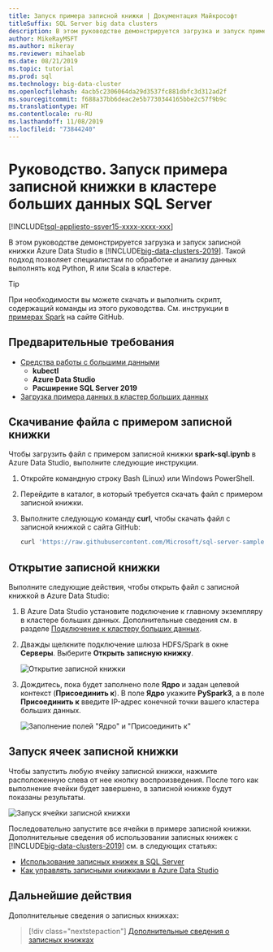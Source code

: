 ```yaml
---
title: Запуск примера записной книжки | Документация Майкрософт
titleSuffix: SQL Server big data clusters
description: В этом руководстве демонстрируется загрузка и запуск примера записной книжки в [!INCLUDE[big-data-clusters-2019](../includes/ssbigdataclusters-ver15.md)].
author: MikeRayMSFT
ms.author: mikeray
ms.reviewer: mihaelab
ms.date: 08/21/2019
ms.topic: tutorial
ms.prod: sql
ms.technology: big-data-cluster
ms.openlocfilehash: 4acb5c2306064da29d3537fc881dbfc3d312ad2f
ms.sourcegitcommit: f688a37bb6deac2e5b7730344165bbe2c57f9b9c
ms.translationtype: HT
ms.contentlocale: ru-RU
ms.lasthandoff: 11/08/2019
ms.locfileid: "73844240"
---
```

# <a name="tutorial-run-a-sample-notebook-on-a-sql-server-big-data-cluster"></a>Руководство. Запуск примера записной книжки в кластере больших данных SQL Server

[!INCLUDE[tsql-appliesto-ssver15-xxxx-xxxx-xxx](../includes/tsql-appliesto-ssver15-xxxx-xxxx-xxx.md)]

В этом руководстве демонстрируется загрузка и запуск записной книжки Azure Data Studio в [!INCLUDE[big-data-clusters-2019](../includes/ssbigdataclusters-ver15.md)]. Такой подход позволяет специалистам по обработке и анализу данных выполнять код Python, R или Scala в кластере.

> [!TIP]
> При необходимости вы можете скачать и выполнить скрипт, содержащий команды из этого руководства. См. инструкции в [примерах Spark](https://github.com/Microsoft/sql-server-samples/tree/master/samples/features/sql-big-data-cluster/spark) на сайте GitHub.

## <a id="prereqs"></a> Предварительные требования

- [Средства работы с большими данными](deploy-big-data-tools.md)
   - **kubectl**
   - **Azure Data Studio**
   - **Расширение SQL Server 2019**
- [Загрузка примера данных в кластер больших данных](tutorial-load-sample-data.md)

## <a name="download-the-sample-notebook-file"></a>Скачивание файла с примером записной книжки

Чтобы загрузить файл с примером записной книжки **spark-sql.ipynb** в Azure Data Studio, выполните следующие инструкции.

1. Откройте командную строку Bash (Linux) или Windows PowerShell.

1. Перейдите в каталог, в который требуется скачать файл с примером записной книжки.

1. Выполните следующую команду **curl**, чтобы скачать файл с записной книжкой с сайта GitHub:

   ```bash
   curl 'https://raw.githubusercontent.com/Microsoft/sql-server-samples/master/samples/features/sql-big-data-cluster/spark/data-loading/transform-csv-files.ipynb' -o transform-csv-files.ipynb
   ```

## <a name="open-the-notebook"></a>Открытие записной книжки

Выполните следующие действия, чтобы открыть файл с записной книжкой в Azure Data Studio:

1. В Azure Data Studio установите подключение к главному экземпляру в кластере больших данных. Дополнительные сведения см. в разделе [Подключение к кластеру больших данных](connect-to-big-data-cluster.md).

1. Дважды щелкните подключение шлюза HDFS/Spark в окне **Серверы**. Выберите **Открыть записную книжку**.

   ![Открытие записной книжки](media/tutorial-notebook-spark/azure-data-studio-open-notebook.png)

1. Дождитесь, пока будет заполнено поле **Ядро** и задан целевой контекст (**Присоединить к**). В поле **Ядро** укажите **PySpark3**, а в поле **Присоединить к** введите IP-адрес конечной точки вашего кластера больших данных.

   ![Заполнение полей "Ядро" и "Присоединить к"](media/tutorial-notebook-spark/set-kernel-and-attach-to.png)

## <a name="run-the-notebook-cells"></a>Запуск ячеек записной книжки

Чтобы запустить любую ячейку записной книжки, нажмите расположенную слева от нее кнопку воспроизведения. После того как выполнение ячейки будет завершено, в записной книжке будут показаны результаты.

![Запуск ячейки записной книжки](media/tutorial-notebook-spark/run-notebook-cell.png)

Последовательно запустите все ячейки в примере записной книжки. Дополнительные сведения об использовании записных книжек с [!INCLUDE[big-data-clusters-2019](../includes/ssbigdataclusters-ss-nover.md)] см. в следующих статьях:

- [Использование записных книжек в SQL Server](notebooks-guidance.md)
- [Как управлять записными книжками в Azure Data Studio](notebooks-how-to-manage.md)

## <a name="next-steps"></a>Дальнейшие действия

Дополнительные сведения о записных книжках:
> [!div class="nextstepaction"]
> [Дополнительные сведения о записных книжках](notebooks-guidance.md)
